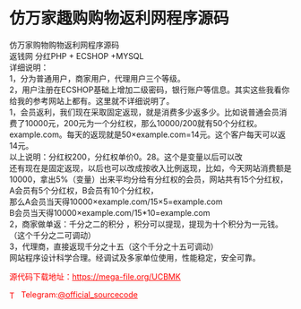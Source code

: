# 仿万家趣购购物返利网程序源码

仿万家购物购物返利网程序源码<br>返钱网 分红PHP + ECSHOP +MYSQL<br>详细说明：<br>1，分为普通用户，商家用户，代理用户三个等级。<br>2，用户注册在ECSHOP基础上增加二级密码，银行账户等信息。其实这些我看你给我的参考网站上都有。这里就不详细说明了。<br>1，会员返利，我们现在采取固定返现，就是消费多少返多少。比如说普通会员消费了10000元，200元为一个分红权，那么10000/200就有50个分红权。example.com。每天的返现就是50×example.com=14元。这个客户每天可以返14元。<br>以上说明：分红权200，分红权单价0。28。这个是变量以后可以改<br>还有现在是固定返现，以后也可以改成按收入比例返现，比如，今天网站消费额是10000，拿出5%（变量）出来平均分给有分红权的会员，网站共有15个分红权，A会员有5个分红权，B会员有10个分红权，<br>那么A会员当天得10000×example.com/15×5=example.com<br>B会员当天得10000×example.com/15*10=example.com<br>2，商家做单返：千分之二的积分 ，积分可以提现，提现为十个积分为一元钱。（这个千分之二可调动）<br>3，代理商，直接返现千分之十五（这个千分之十五可调动）<br>网站程序设计科学合理。经调试及多家单位使用，性能稳定，安全可靠。<br>


<p style="color: red;">源代码下载地址：<a href="https://mega-file.org/UCBMK" style="color: red;">https://mega-file.org/UCBMK</a></p><p style="color: red;"><img src="https://cdn-icons-png.flaticon.com/512/2111/2111646.png" alt="Telegram Icon" style="width: 16px; vertical-align: middle; margin-right: 5px;">Telegram:<a href="https://t.me/official_sourcecode" style="color: red;">@official_sourcecode</a></p>